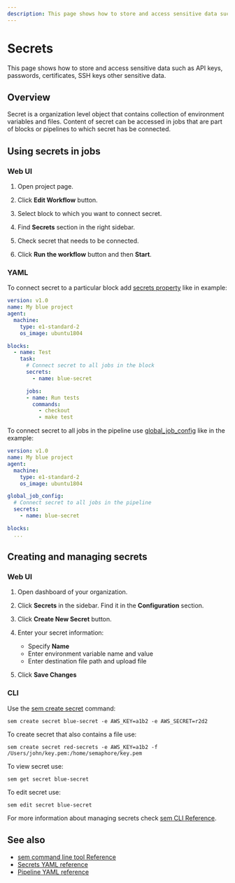 ```yaml
---
description: This page shows how to store and access sensitive data such as API keys, passwords, certificates, SSH keys or other sensitive data.
---
```


# Secrets

This page shows how to store and access sensitive data such as API keys,
passwords, certificates, SSH keys other sensitive data.

## Overview

Secret is a organization level object that contains collection of environment
variables and files. Content of secret can be accessed in jobs that are part of
blocks or pipelines to which secret has be connected.

## Using secrets in jobs

### Web UI

1. Open project page.

2. Click **Edit Workflow** button.

3. Select block to which you want to connect secret.

4. Find **Secrets** section in the right sidebar.

5. Check secret that needs to be connected.

6. Click **Run the workflow** button and then **Start**.

### YAML

To connect secret to a particular block add [secrets property](https://docs.semaphoreci.com/reference/pipeline-yaml-reference/#secrets) like in example:

```yaml
version: v1.0
name: My blue project
agent:
  machine:
    type: e1-standard-2
    os_image: ubuntu1804

blocks:
  - name: Test
    task:
      # Connect secret to all jobs in the block
      secrets:
        - name: blue-secret

      jobs:
      - name: Run tests
        commands:
          - checkout
          - make test
```

To connect secret to all jobs in the pipeline use
[global_job_config](https://docs.semaphoreci.com/reference/pipeline-yaml-reference/#global_job_config) like in
the example:

```yaml
version: v1.0
name: My blue project
agent:
  machine:
    type: e1-standard-2
    os_image: ubuntu1804

global_job_config:
  # Connect secret to all jobs in the pipeline
  secrets:
    - name: blue-secret

blocks:
  ...
```

## Creating and managing secrets

### Web UI

1. Open dashboard of your organization.

2. Click **Secrets** in the sidebar. Find it in the **Configuration** section.

3. Click **Create New Secret** button.

4. Enter your secret information:
   * Specify **Name**
   * Enter environment variable name and value
   * Enter destination file path and upload file

5. Click **Save Changes**

### CLI

Use the [sem create
secret](https://docs.semaphoreci.com/reference/sem-command-line-tool/#sem-create)
command:

```
sem create secret blue-secret -e AWS_KEY=a1b2 -e AWS_SECRET=r2d2
```

To create secret that also contains a file use:

```
sem create secret red-secrets -e AWS_KEY=a1b2 -f /Users/john/key.pem:/home/semaphore/key.pem
```

To view secret use:

```
sem get secret blue-secret
```

To edit secret use:

```
sem edit secret blue-secret
```

For more information about managing secrets check [sem CLI Reference](https://docs.semaphoreci.com/reference/sem-command-line-tool/).


## See also

- [sem command line tool Reference](https://docs.semaphoreci.com/reference/sem-command-line-tool/)
- [Secrets YAML reference](https://docs.semaphoreci.com/reference/pipeline-yaml-reference/)
- [Pipeline YAML reference](https://docs.semaphoreci.com/reference/projects-yaml-reference/)
